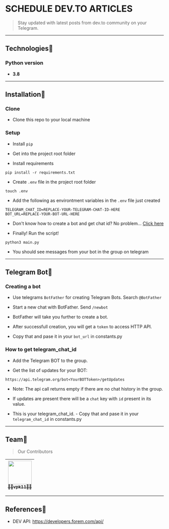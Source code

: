 # SCHEDULE DEV.TO ARTICLES
> Stay updated with latest posts from dev.to community on your Telegram.

---

## Technologies🚀

### Python version
- **3.8**

---

## Installation🚀

### Clone
-  Clone this repo to your local machine

### Setup
- Install `pip`

- Get into the project root folder

- Install requirements
```shell
pip install -r requirements.txt
```

- Create `.env` file in the project root folder
```shell
touch .env
```

- Add the following as environtment variables in the `.env` file just created
```shell
TELEGRAM_CHAT_ID=REPLACE-YOUR-TELEGRAM-CHAT-ID-HERE
BOT_URL=REPLACE-YOUR-BOT-URL-HERE
```

- Don't know how to create a bot and get chat id? No problem... [Click here](#telegram-bot)

- Finally! Run the script!
```shell
python3 main.py
```

- You should see messages from your bot in the group on telegram

---

## Telegram Bot🚀

### Creating a bot
- Use telegrams `BotFather` for creating Telegram Bots. Search `@BotFather`

- Start a new chat with BotFather. Send `/newbot`

- BotFather will take you further to create a bot.

- After successfull creation, you will get a `token` to access HTTP API.

- Copy that and pase it in your `bot_url` in constants.py

### How to get telegram_chat_id
- Add the Telegram BOT to the group.

- Get the list of updates for your BOT:
```shell
https://api.telegram.org/bot<YourBOTToken>/getUpdates
```

- Note: The api call returns empty if there are no chat history in the group.

- If updates are present there will be a `chat` key with `id` present in its value.

- This is your telegram_chat_id. - Copy that and pase it in your `telegram_chat_id` in constants.py

---

## Team🚀
> Our Contributors

<!-- prettier-ignore -->
| [<img src="https://avatars0.githubusercontent.com/u/16625110?s=200&u=5c59d8d73ba6850e98333d0149dc84a6fc196b14&v=3" width="75px;"/><br /><sub><b>👨‍💻vpk11👨‍💻</b></sub>](https://wwww.github.com/vpk11)<br /> |
| :---: |

---

## References🚀
 - DEV API: https://developers.forem.com/api/
